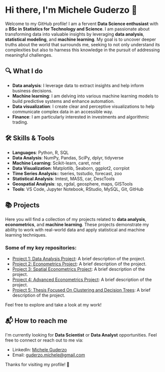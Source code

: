 # Hi there, I'm Michele Guderzo 👋

Welcome to my GitHub profile! I am a fervent **Data Science enthusiast** with a **BSc in Statistics for Technology and Science**. I am passionate about transforming data into valuable insights by leveraging **data analysis**, **statistical modeling**, and **machine learning**. My goal is to uncover deeper truths about the world that surrounds me, seeking to not only understand its complexities but also to harness this knowledge in the pursuit of addressing meaningful challenges.

## 🔍 What I do

- **Data analysis**: I leverage data to extract insights and help inform business decisions.
- **Machine learning**: I am delving into various machine learning models to build predictive systems and enhance automation.
- **Data visualization**: I create clear and perceptive visualizations to help communicate complex data in an accessible way.
- **Finance**: I am particularly interested in investments and algorithmic trading.

## 🛠️ Skills & Tools

- **Languages**: Python, R, SQL
- **Data Analysis**: NumPy, Pandas, SciPy, dplyr, tidyverse
- **Machine Learning**: Scikit-learn, caret, nnet
- **Data Visualization**: Matplotlib, Seaborn, ggplot2, corrplot
- **Time Series Analysis:**: tseries, tsstudio, forecast, zoo
- **Statistical Analysis**: lmtest, MASS, car, DescTools
- **Geospatial Analysis**: sp, rgdal, geosphere, maps, GISTools
- **Tools**: VS Code, Jupyter Notebook, RStudio, MySQL, Git, GitHub

## 📚 Projects

Here you will find a collection of my projects related to **data analysis**, **econometrics**, and **machine learning**. These projects demonstrate my ability to work with real-world data and apply statistical and machine learning techniques.

### Some of my key repositories:

- [Project 1: Data Analysis Project](link-to-project): A brief description of the project.
- [Project 2: Econometrics Project](link-to-project): A brief description of the project.
- [Project 3: Spatial Econometrics Project](link-to-project): A brief description of the project.
- [Project 4: Advanced Econometrics Project](link-to-project): A brief description of the project.
- [Project 5: Thesis Focused On Clustering and Decision Trees](link-to-project): A brief description of the project.

Feel free to explore and take a look at my work!

## 📬 How to reach me

I'm currently looking for **Data Scientist** or **Data Analyst** opportunities. Feel free to connect or reach out to me via:

- LinkedIn: [Michele Guderzo](www.linkedin.com/in/micheleguderzo)
- Email: guderzo.michele@gmail.com

Thanks for visiting my profile! 🙌
